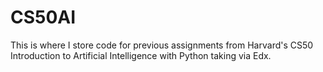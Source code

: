 # CS50AI

This is where I store code for previous assignments from Harvard's CS50 Introduction to Artificial Intelligence with Python taking via Edx.
